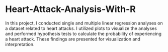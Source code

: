 # Heart-Attack-Analysis-With-R
In this project, I conducted single and multiple linear regression analyses on a dataset related to heart attacks. I utilized plots to visualize the analyses and performed hypothesis tests to calculate the probability of experiencing a heart attack. These findings are presented for visualization and interpretation.
